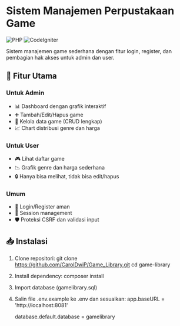 # Sistem Manajemen Perpustakaan Game

![PHP](https://img.shields.io/badge/PHP-8.0+-777BB4?logo=php)
![CodeIgniter](https://img.shields.io/badge/CodeIgniter-4.3-EF4223?logo=codeigniter)

Sistem manajemen game sederhana dengan fitur login, register, dan pembagian hak akses untuk admin dan user.

## 🌟 Fitur Utama

### Untuk Admin
- 📊 Dashboard dengan grafik interaktif
- ➕ Tambah/Edit/Hapus game
- 👥 Kelola data game (CRUD lengkap)
- 📈 Chart distribusi genre dan harga

### Untuk User
- 🎮 Lihat daftar game
- 📉 Grafik genre dan harga sederhana
- 🔒 Hanya bisa melihat, tidak bisa edit/hapus

### Umum
- 🔑 Login/Register aman
- 👤 Session management
- 🛡️ Proteksi CSRF dan validasi input

## 📥 Instalasi

1. Clone repositori:
   git clone https://github.com/CarolDwiP/Game_Library.git
   cd game-library
   
2. Install dependency:
    composer install

3. Import database (gamelibrary.sql)

4. Salin file .env.example ke .env dan sesuaikan:
    app.baseURL = 'http://localhost:8081'

    database.default.database = gamelibrary
